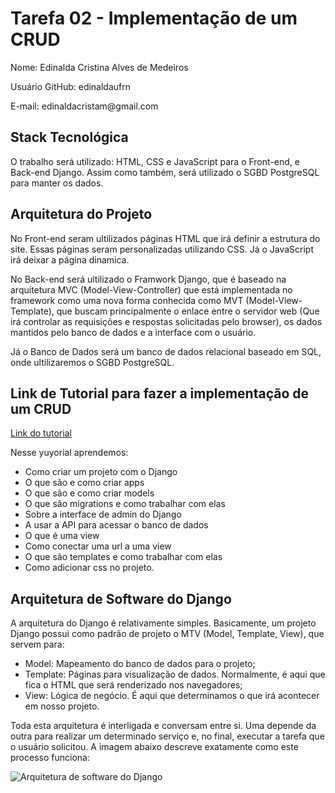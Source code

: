 # Tarefa 02 - Implementação de um CRUD
<p> Nome: Edinalda Cristina Alves de Medeiros
<p> Usuário GitHub: edinaldaufrn
<p> E-mail: edinaldacristam@gmail.com

## Stack Tecnológica
O trabalho será utilizado: HTML, CSS e JavaScript para o Front-end, e Back-end Django. Assim como também, será utilizado o SGBD PostgreSQL para manter os dados.

## Arquitetura do Projeto
<p> No Front-end seram ultilizados páginas HTML que irá definir a estrutura do site. Essas páginas seram personalizadas utilizando CSS. Já o JavaScript irá deixar a página dinamica. 
<p> No Back-end será ultilizado o Framwork Django, que é baseado na arquitetura MVC (Model-View-Controller) que está implementada no framework como uma nova forma conhecida como MVT (Model-View-Template), que buscam principalmente o enlace entre o servidor web (Que irá controlar as requisições e respostas solicitadas pelo browser), os dados mantidos pelo banco de dados e a interface com o usuário.
<p> Já o Banco de Dados será um banco de dados relacional baseado em SQL, onde ultilizaremos o SGBD PostgreSQL.

## Link de Tutorial para fazer a implementação de um CRUD

[Link do tutorial](https://www.youtube.com/watch?v=Dzuiy-JNi-E)
<p> Nesse yuyorial aprendemos:

* Como criar um projeto com o Django
* O que são e como criar apps
* O que são e como criar models
* O que são migrations e como trabalhar com elas
* Sobre a interface de admin do Django
* A usar a API para acessar o banco de dados
* O que é uma view
* Como conectar uma url a uma view
* O que são templates e como trabalhar com elas
* Como adicionar css no projeto.

## Arquitetura de Software do Django

<p> A arquitetura do Django é relativamente simples. Basicamente, um projeto Django possui como padrão de projeto o MTV (Model, Template, View), que servem para:

* Model: Mapeamento do banco de dados para o projeto;
* Template: Páginas para visualização de dados. Normalmente, é aqui que fica o HTML que será renderizado nos navegadores;
* View: Lógica de negócio. É aqui que determinamos o que irá acontecer em nosso projeto.

<p> Toda esta arquitetura é interligada e conversam entre si. Uma depende da outra para realizar um determinado serviço e, no final, executar a tarefa que o usuário solicitou. A imagem abaixo descreve exatamente como este processo funciona:

![Arquitetura de software do Django](https://dkrn4sk0rn31v.cloudfront.net/2020/03/17154006/Untitled.png)

